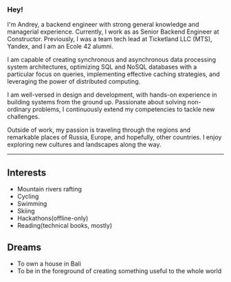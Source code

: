 ### Hey!

I'm Andrey, a backend engineer with strong general knowledge and managerial experience. Currently, I work as as Senior Backend Engineer at Constructor. Previously, I was a team tech lead at Ticketland LLC (MTS), Yandex, and I am an Ecole 42 alumni.

I am capable of creating synchronous and asynchronous data processing system architectures, optimizing SQL and NoSQL databases with a particular focus on queries, implementing effective caching strategies, and leveraging the power of distributed computing. 

I am well-versed in design and development, with hands-on experience in building systems from the ground up.
Passionate about solving non-ordinary problems, I continuously extend my competencies to tackle new challenges.

Outside of work, my passion is traveling through the regions and remarkable places of Russia, Europe, and hopefully, other countries. I enjoy exploring new cultures and landscapes along the way.

---

## Interests

- Mountain rivers rafting
- Cycling
- Swimming
- Skiing
- Hackathons(offline-only)
- Reading(technical books, mostly)

## Dreams

- To own a house in Bali
- To be in the foreground of creating something useful to the whole world
